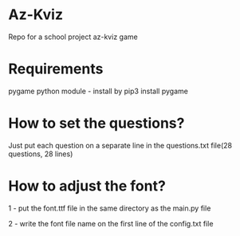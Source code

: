 # Az-Kviz
Repo for a school project az-kviz game

# Requirements
pygame python module - install by pip3 install pygame

# How to set the questions?
Just put each question on a separate line in the questions.txt file(28 questions, 28 lines)

# How to adjust the font?
1 - put the font.ttf file in the same directory as the main.py file

2 - write the font file name on the first line of the config.txt file
